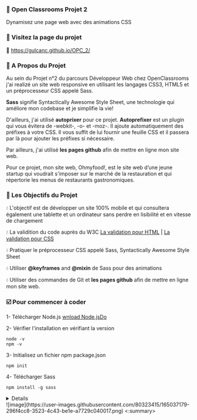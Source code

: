 
### :large_orange_diamond: Open Classrooms Projet 2

Dynamisez une page web avec des animations CSS

### :large_orange_diamond: Visitez la page du projet
🔗 https://gulcanc.github.io/OPC_2/

### :large_orange_diamond: A Propos du Projet
Au sein du Projet n°2 du parcours Développeur Web chez OpenClassrooms j'ai realizé un site web responsive en utilisant les langages CSS3, HTML5 et un préprocesseur CSS appelé Sass. 

**Sass** signifie Syntactically Awesome Style Sheet, une technologie qui améliore mon codebase et je simplifie la vie! 

D'ailleurs, j'ai utilisé **autoprixer** pour ce projet. **Autoprefixer** est un plugin qui vous évitera de -webkit-, -o- et -moz-. Il ajoute automatiquement des préfixes à votre CSS. Il vous suffit de lui fournir une feuille CSS et il passera par là pour ajouter les préfixes si nécessaire.

Par ailleurs, j'ai utilisé **les pages github** afin de mettre en ligne mon site web.

Pour ce projet, mon site web, Ohmyfood!, est le site web d’une jeune startup qui voudrait s'imposer sur le marché de la restauration et qui répertorie les menus de restaurants gastronomiques. 

### :large_orange_diamond: Les Objectifs du Projet

💧 L'objectif est de développer un site 100% mobile et qui consultera également une tablette et un ordinateur sans perdre en lisibilité et en vitesse de chargement

💧 La validition du code auprès du W3C [La validation pour HTML](https://validator.w3.org/) | [La validation pour CSS](https://jigsaw.w3.org/css-validator/)

💧 Pratiquer le préprocesseur CSS appelé Sass, Syntactically Awesome Style Sheet 

💧 Utiliser **@keyframes** and **@mixin** de Sass pour des animations

💧 Utiliser des commandes de Git et **les pages github** afin de mettre en ligne mon site web.



### ☑️ Pour commencer à coder

1- Télécharger Node.js
[wnload Node.jsDo](https://nodejs.org/en/download/)

2- Vérifier l'installation en vérifiant la version

    node -v
    npm -v
    
3- Initialisez un fichier npm package.json

    npm init 
    
4- Télécharger Sass

    npm install -g sass

 <summary><details>Regardez le fichier package.json</details>   
![image](https://user-images.githubusercontent.com/80323415/165037179-296f4cc8-3523-4c43-be1e-a7729c040017.png)
<:summary>






